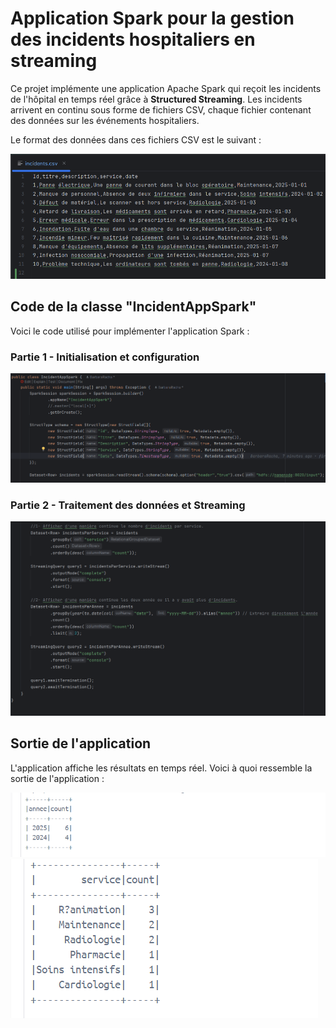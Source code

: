 # Application Spark pour la gestion des incidents hospitaliers en streaming

Ce projet implémente une application Apache Spark qui reçoit les incidents de l'hôpital en temps réel grâce à **Structured Streaming**. Les incidents arrivent en continu sous forme de fichiers CSV, chaque fichier contenant des données sur les événements hospitaliers.

Le format des données dans ces fichiers CSV est le suivant :

![Format des données CSV](images/img_8.png)

## Code de la classe "IncidentAppSpark"

Voici le code utilisé pour implémenter l'application Spark :

### Partie 1 - Initialisation et configuration

![Code initialisation](images/img_9.png)

### Partie 2 - Traitement des données et Streaming

![Code traitement streaming](images/img_10.png)

## Sortie de l'application

L'application affiche les résultats en temps réel. Voici à quoi ressemble la sortie de l'application :

![Sortie 1](images/img_6.png)
![Sortie 2](images/img_7.png)

